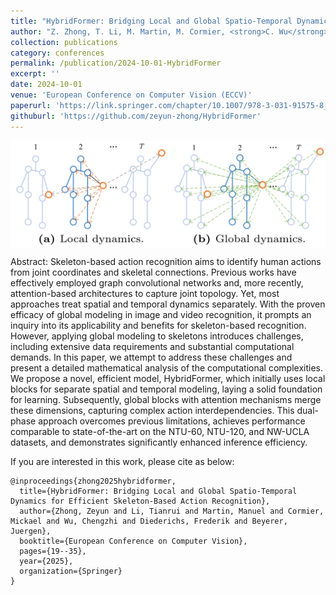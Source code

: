 ```yaml
---
title: "HybridFormer: Bridging Local and Global Spatio-Temporal Dynamics for Efficient Skeleton-Based Action Recognition"
author: "Z. Zhong, T. Li, M. Martin, M. Cormier, <strong>C. Wu</strong>, F. Diederichs, J. Beyerer "
collection: publications
category: conferences
permalink: /publication/2024-10-01-HybridFormer
excerpt: ''
date: 2024-10-01
venue: 'European Conference on Computer Vision (ECCV)'
paperurl: 'https://link.springer.com/chapter/10.1007/978-3-031-91575-8_2'
githuburl: 'https://github.com/zeyun-zhong/HybridFormer'
---
```


<img src="../images/teasers/teaser_HybridFormer.png" alt="teaser_APES" style="display: block; margin: auto;">

Abstract: Skeleton-based action recognition aims to identify human actions from joint coordinates and skeletal connections. Previous works have effectively employed graph convolutional networks and, more recently, attention-based architectures to capture joint topology. Yet, most approaches treat spatial and temporal dynamics separately. With the proven efficacy of global modeling in image and video recognition, it prompts an inquiry into its applicability and benefits for skeleton-based recognition. However, applying global modeling to skeletons introduces challenges, including extensive data requirements and substantial computational demands. In this paper, we attempt to address these challenges and present a detailed mathematical analysis of the computational complexities. We propose a novel, efficient model, HybridFormer, which initially uses local blocks for separate spatial and temporal modeling, laying a solid foundation for learning. Subsequently, global blocks with attention mechanisms merge these dimensions, capturing complex action interdependencies. This dual-phase approach overcomes previous limitations, achieves performance comparable to state-of-the-art on the NTU-60, NTU-120, and NW-UCLA datasets, and demonstrates significantly enhanced inference efficiency.


If you are interested in this work, please cite as below:

```text
@inproceedings{zhong2025hybridformer,
  title={HybridFormer: Bridging Local and Global Spatio-Temporal Dynamics for Efficient Skeleton-Based Action Recognition},
  author={Zhong, Zeyun and Li, Tianrui and Martin, Manuel and Cormier, Mickael and Wu, Chengzhi and Diederichs, Frederik and Beyerer, Juergen},
  booktitle={European Conference on Computer Vision},
  pages={19--35},
  year={2025},
  organization={Springer}
}
```
